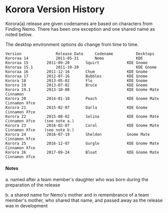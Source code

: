# Korora Version History

Korora(a) release are given codenames are based on characters from Finding Nemo. There has been one exception and one shared name as noted below.

The desktop environment options do change from time to time.

```
Version               Release Date     Codename          Desktops
Kororaa 14            2011-05-31       Nemo              KDE
Kororaa 15	      2011-09-20       Squirt            KDE Gnome
Kororaa 15.1	      2011-10-20                         KDE Gnome
Kororaa 16	      2011-12-16       Chum              KDE Gnome
Kororaa 17	      2012-07-16       Bubbles           KDE Gnome
Korora 18	      2013-05-02       Flo               KDE Gnome
Korora 19	      2013-07-02       Bruce             KDE Gnome
Korora 19.1	      2013-10-08                         KDE Gnome Mate Cinnamon
Korora 20	      2014-01-10       Peach             KDE Gnome Mate Cinnamon Xfce
Korora 21	      2015-02-07       Darla             KDE Gnome Cinnamon Xfce
Korora 22	      2015-08-02       Selina            KDE Gnome Mate Cinnamon Xfce    (see note a.)
Korora 23	      2016-02-07       Coral             KDE Gnome Mate Cinnamon Xfce    (see note b.)
Korora 24	      2016-07-19       Sheldon           Gnome Mate Cinnamon Xfce
Korora 25	      2016-12-07       Gurgle            KDE Gnome Mate Cinnamon Xfce
Korora 26 	      2017-09-24       Bloat             KDE Gnome Mate Cinnamon Xfce
```

#### Notes
a.  named after a team member's daughter who was born during the preparation of the release

b. a shared name for Nemo's mother and in remembrance of a team member's mother, who shared that name, and passed away as the release was in development
